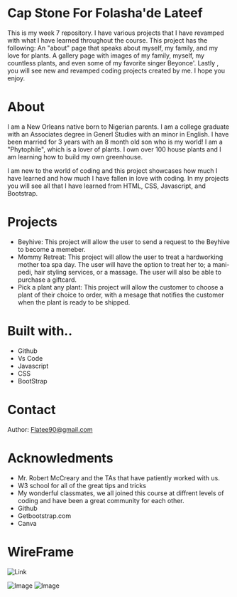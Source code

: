 # Cap Stone For Folasha'de Lateef
This is my week 7 repository. I have various projects that I have revamped with what I have learned throughout the course. This project has the following: An "about" page that speaks about myself, my family, and my love for plants. A gallery page with images of my family, myself, my countless plants, and even some of my favorite singer Beyonce'. Lastly , you will see new and revamped coding projects created by me. I hope you enjoy.
# About
I am a New Orleans native born to Nigerian parents. I am a college graduate with an Associates degree in Generl Studies with an minor in English. I have been married for 3 years with an 8 month old son who is my world! I am a "Phytophile", which is a lover of plants. I own over 100 house plants and I am learning how to build my own greenhouse. 

I am new to the world of coding and this project showcases how much I have learned and how much I have fallen in love with coding. In my projects you will see all that I have learned from HTML, CSS, Javascript, and Bootstrap. 
# Projects
* Beyhive: This project will allow the user to send a request to the Beyhive to become a memeber.
* Mommy Retreat: This project will allow the user to treat a hardworking mother toa spa day. The user will have the option to treat her to; a mani-pedi, hair styling services, or a massage. The user will also be able to purchase a giftcard.
* Pick a plant any plant: This project will allow the customer to choose a plant of their choice to order, with a mesage that notifies the customer when the plant is ready to be shipped.
# Built with..
* Github
* Vs Code
* Javascript
* CSS
* BootStrap
# Contact
Author: Flatee90@gmail.com
# Acknowledments 
* Mr. Robert McCreary and the TAs that have patiently worked with us.
* W3 school for all of the great tips and tricks
* My wonderful classmates, we all joined this course at diffrent levels of coding and have been a great community for each other.
* Github
* Getbootstrap.com
* Canva
# WireFrame
![Link](https://www.canva.com/design/DAGKabETNaU/DzjurT5BOIWmWwYmjfMnXA/edit?utm_content=DAGKabETNaU&utm_campaign=designshare&utm_medium=link2&utm_source=sharebutton)

![Image](https://res.cloudinary.com/dkyvfb3y2/image/upload/v1721154721/Screenshot_2024-07-15_160030_wf5rhz.png)
![Image](https://res.cloudinary.com/dkyvfb3y2/image/upload/v1721154684/Screenshot_2024-07-15_155800_dowwk2.png)

